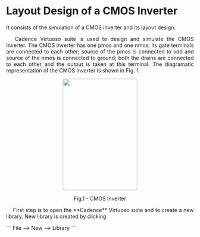 # Layout Design of a CMOS Inverter
It consists of the simulation of a CMOS inverter and its layout design.
<p align="justify"> &emsp; Cadence Virtuoso suite is used to design and simulate the CMOS Inverter. The CMOS inverter has one pmos and one nmos; its gate terminals are connected to each other; source of the pmos is connected to vdd and source of the nmos is connected to ground; both the drains are connected to each other and the output is taken at this terminal. The diagramatic representation of the CMOS Inverter is shown in Fig. 1.</p>

<p align="center">
<img src="https://user-images.githubusercontent.com/73669849/206872969-310954d0-14a0-4432-8b9b-8269a655ce2b.png" width="200" height="300">
</p>
<p align = "center">
Fig.1 - CMOS Inverter
</p>

<p align="justify"> &emsp; First step is to open the **Cadence** Virtuoso suite and to create a new library. New library is created by clicking </p>
```
File --> New --> Library
```
